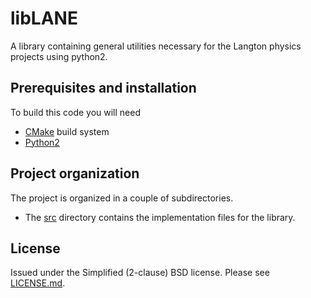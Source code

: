 # libLANE
A library containing general utilities necessary for the Langton physics projects using 
python2.


## Prerequisites and installation
To build this code you will need

* [CMake][] build system
* [Python2][]


## Project organization
The project is organized in a couple of subdirectories.

* The [src](src) directory contains the implementation files for the 
library.


## License
Issued under the Simplified (2-clause) BSD license.
Please see [LICENSE.md](LICENSE.md).


<!-- Links -->
[Python2]: https://www.python.org/
[CMake]: http://www.cmake.org
